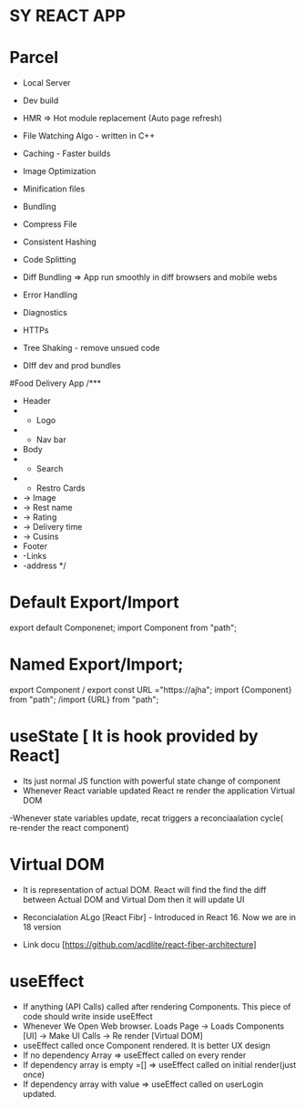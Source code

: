 # SY REACT APP

# Parcel

- Local Server
- Dev build
- HMR => Hot module replacement (Auto page refresh)

- File Watching Algo - written in C++
- Caching - Faster builds
- Image Optimization
- Minification files
- Bundling
- Compress File
- Consistent Hashing
- Code Splitting
- Diff Bundling => App run smoothly in diff browsers and mobile webs
- Error Handling
- Diagnostics
- HTTPs
- Tree Shaking - remove unsued code
- DIff dev and prod bundles

#Food Delivery App
/\*\*\*

- Header
- - Logo
- - Nav bar
- Body
- - Search
- - Restro Cards
- -> Image
- -> Rest name
- -> Rating
- -> Delivery time
- -> Cusins
- Footer
- -Links
- -address
  \*/

# Default Export/Import

export default Componenet;
import Component from "path";

# Named Export/Import;

export Component / export const URL ="https://ajha";
import {Component} from "path"; /import {URL} from "path";

# useState [ It is hook provided by React]

- Its just normal JS function with powerful state change of component
- Whenever React variable updated React re render the application Virtual DOM

-Whenever state variables update, recat triggers a reconciaalation cycle( re-render the react component)

# Virtual DOM

- It is representation of actual DOM. React will find the find the diff between Actual DOM and Virtual Dom then it will update UI

- Reconcialation ALgo [React Fibr] - Introduced in React 16. Now we are in 18 version
- Link docu [https://github.com/acdlite/react-fiber-architecture]

# useEffect

- If anything (API Calls) called after rendering Components. This piece of code should write inside useEffect
- Whenever We Open Web browser. Loads Page -> Loads Components [UI] -> Make UI Calls -> Re render [Virtual DOM]
- useEffect called once Component rendered. It is better UX design
- If no dependency Array => useEffect called on every render
- If dependency array is empty =[] => useEffect called on initial render(just once)
- If dependency array with value => useEffect called on userLogin updated.
